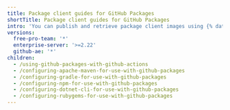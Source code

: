 ```yaml
---
title: Package client guides for GitHub Packages
shortTitle: Package client guides for GitHub Packages
intro: 'You can publish and retrieve package client images using {% data variables.product.prodname_registry %}.'
versions:
  free-pro-team: '*'
  enterprise-server: '>=2.22'
  github-ae: '*'
children:
  - /using-github-packages-with-github-actions
  - /configuring-apache-maven-for-use-with-github-packages
  - /configuring-gradle-for-use-with-github-packages
  - /configuring-npm-for-use-with-github-packages
  - /configuring-dotnet-cli-for-use-with-github-packages
  - /configuring-rubygems-for-use-with-github-packages
---
```


